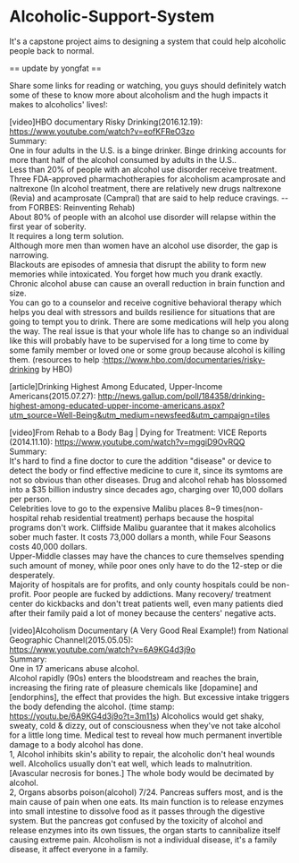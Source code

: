 # Alcoholic-Support-System
It's a capstone project aims to designing a system that could help alcoholic people back to normal.

== update by yongfat ==

Share some links for reading or watching, you guys should definitely watch some of these to know more about alcoholism and the hugh impacts it makes to alcoholics' lives!:

[video]HBO documentary Risky Drinking(2016.12.19): https://www.youtube.com/watch?v=eofKFReO3zo  
Summary:  
One in four adults in the U.S. is a binge drinker. Binge drinking accounts for more thant half of the alcohol consumed by adults in the U.S..   
Less than 20% of people with an alcohol use disorder receive treatment.  
Three FDA-approved pharmachotherapies for alcoholism acamprosate and naltrexone
(In alcohol treatment, there are relatively new drugs naltrexone (Revia) and acamprosate (Campral) that are said to help reduce cravings. -- from FORBES: Reinventing Rehab)  
About 80% of people with an alcohol use disorder will relapse within the first year of soberity.  
It requires a long term solution.  
Although more men than women have an alcohol use disorder, the gap is narrowing.  
Blackouts are episodes of amnesia that disrupt the ability to form new memories while intoxicated. You forget how much you drank exactly.
Chronic alcohol abuse can cause an overall reduction in brain function and size.  
You can go to a counselor and receive cognitive behavioral therapy which helps you deal with stressors and builds resilience for situations that are going to tempt you to drink. There are some medications will help you along the way. The real issue is that your whole life has to change so an individual like this will probably have to be supervised for a long time to come by some family member or loved one or some group because alcohol is killing them. (resources to help :https://www.hbo.com/documentaries/risky-drinking  by HBO)     
   
[article]Drinking Highest Among Educated, Upper-Income Americans(2015.07.27):  http://news.gallup.com/poll/184358/drinking-highest-among-educated-upper-income-americans.aspx?utm_source=Well-Being&utm_medium=newsfeed&utm_campaign=tiles  
  
[video]From Rehab to a Body Bag | Dying for Treatment: VICE Reports (2014.11.10): https://www.youtube.com/watch?v=mggiD9OvRQQ  
Summary:  
It's hard to find a fine doctor to cure the addition "disease" or device to detect the body or find effective medicine to cure it, since its symtoms are not so obvious than other diseases. Drug and alcohol rehab has blossomed into a $35 billion industry since decades ago, charging over 10,000 dollars per person.  
Celebrities love to go to the expensive Malibu places 8~9 times(non-hospital rehab residential treatment) perhaps because the hospital programs don't work. Cliffside Malibu guarantee that it makes alcoholics sober much faster. It costs 73,000 dollars a month, while Four Seasons costs 40,000 dollars.  
Upper-Middle classes may have the chances to cure themselves spending such amount of money, while poor ones only have to do the 12-step or die desperately.  
Majority of hospitals are for profits, and only county hospitals could be non-profit. Poor people are fucked by addictions. Many recovery/ treatment center do kickbacks and don't treat patients well, even many patients died after their family paid a lot of money because the centers' negative acts.

[video]Alcoholism Documentary (A Very Good Real Example!) from National Geographic Channel(2015.05.05):  
https://www.youtube.com/watch?v=6A9KG4d3j9o  
Summary:  
One in 17 americans abuse alcohol.  
Alcohol rapidly (90s) enters the bloodstream and reaches the brain, increasing the firing rate of pleasure chemicals like [dopamine] and [endorphins], the effect that provides the high. But excessive intake triggers the body defending the alcohol. (time stamp: https://youtu.be/6A9KG4d3j9o?t=3m11s) Alcoholics would get shaky, sweaty, cold & dizzy, out of consciousness when they've not take alcohol for a little long time.
Medical test to reveal how much permanent invertible damage to a body alcohol has done.  
1, Alcohol inhibits skin's ability to repair, the alcoholic don't heal wounds well. Alcoholics usually don't eat well, which leads to malnutrition. [Avascular necrosis for bones.] The whole body would be decimated by alcohol.   
2, Organs absorbs poison(alcohol) 7/24. Pancreas suffers most, and is the main cause of pain when one eats. Its main function is to release enzymes into small intestine to dissolve food as it passes through the digestive system. But the pancreas got confused by the toxicity of alcohol and release enzymes into its own tissues, the organ starts to cannibalize itself causing extreme pain.
Alcoholism is not a individual disease, it's a family disease, it affect everyone in a family.